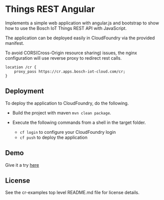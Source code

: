 # Things REST Angular

Implements a simple web application with angular.js and bootstrap to show how to use the Bosch IoT Things REST API with JavaScript.

The application can be deployed easily in CloudFoundry via the provided manifest. 

To avoid CORS(Cross-Origin resource sharing) issues, the nginx configuration will use reverse proxy to redirect rest calls.

```
location /cr {
	proxy_pass https://cr.apps.bosch-iot-cloud.com/cr;
}
```

## Deployment

To deploy the application to CloudFoundry, do the following.

* Build the project with maven ```mvn clean package```.
    
* Execute the following commands from a shell in the target folder.
    * ```cf login``` to configure your CloudFoundry login
    * ```cf push``` to deploy the application
    
## Demo

Give it a try [here](https://demos.apps.bosch-iot-cloud.com/things-rest-angular/)

## License

See the cr-examples top level README.md file for license details.